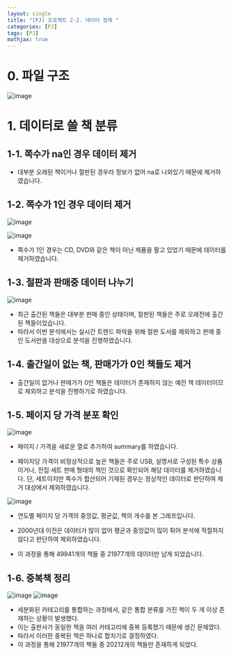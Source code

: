 ```yaml
---
layout: single
title: "[PJ] 프로젝트 2-2. 데이터 정제 "
categories: [PJ]
tags: [PJ]
mathjax: true
---
```


# 0. 파일 구조

![image](https://github.com/user-attachments/assets/eaae8f4b-e0ba-449c-b3e8-7b7d521cc5e9)


# 1. 데이터로 쓸 책 분류

## 1-1. 쪽수가 na인 경우 데이터 제거

- 대부분 오래된 책이거나 절판된 경우라 정보가 없어 na로 나와있기 때문에 제거하였습니다.

## 1-2. 쪽수가 1인 경우 데이터 제거

![image](https://github.com/user-attachments/assets/67394af5-8353-44f5-af10-6b47c68e8a3c)

![image](https://github.com/user-attachments/assets/34716d19-9a6c-432d-94a3-54fb50e20c41)

- 쪽수가 1인 경우는 CD, DVD와 같은 책이 아닌 제품을 팔고 있었기 때문에 데이터를 제거하였습니다.

## 1-3. 절판과 판매중 데이터 나누기

![image](https://github.com/user-attachments/assets/dcde2856-e93e-4080-9a82-af27c8023523)

- 최근 출간된 책들은 대부분 판매 중인 상태이며, 절판된 책들은 주로 오래전에 출간된 책들이었습니다.
- 따라서 이번 분석에서는 실시간 트렌드 파악을 위해 절판 도서를 제외하고 판매 중인 도서만을 대상으로 분석을 진행하였습니다.

## 1-4.  출간일이 없는 책, 판매가가 0인 책들도 제거

- 출간일이 없거나 판매가가 0인 책들은 데이터가 존재하지 않는 예전 책 데이터이므로 제외하고 분석을 진행하기로 하였습니다.


## 1-5. 페이지 당 가격 분포 확인
![image](https://github.com/user-attachments/assets/4580ed73-d106-4b4e-bbd2-20adb65c4c16)

- 페이지 / 가격을 새로운 열로 추가하여 summary를 하였습니다.

- 페이지당 가격이 비정상적으로 높은 책들은 주로 USB, 설명서로 구성된 특수 상품이거나, 전집·세트 판매 형태의 책인 것으로 확인되어 해당 데이터를 제거하였습니다.
단, 세트이지만 쪽수가 합산되어 기재된 경우는 정상적인 데이터로 판단하여 제거 대상에서 제외하였습니다.


![image](https://github.com/user-attachments/assets/c8e2bd4e-fa87-4e3e-87f7-c6c65932c34d)


- 연도별 페이지 당 가격의 중앙값, 평균값, 책의 개수를 본 그래프입니다.
- 2000년대 이전은 데이터가 많이 없어 평균과 중앙값이 많이 튀어 분석에 적절하지 않다고 판단하여 제외하였습니다.

- 이 과정을 통해 49941개의 책들 중 21977개의 데이터만 남게 되었습니다.


## 1-6. 중복책 정리

![image](https://github.com/user-attachments/assets/56699053-e124-4a8e-9b2b-ade66d993c18)
![image](https://github.com/user-attachments/assets/99be35f0-97bd-40a6-8e83-461f93dfa8a1)


- 세분화된 카테고리를 통합하는 과정에서, 같은 통합 분류를 가진 책이 두 개 이상 존재하는 상황이 발생했다.
- 이는 출판사가 동일한 책을 여러 카테고리에 중복 등록했기 때문에 생긴 문제였다.
- 따라서 이러한 중복된 책은 하나로 합치기로 결정하였다.
- 이 과정을 통해 21977개의 책들 중 20212개의 책들만 존재하게 되었다.

